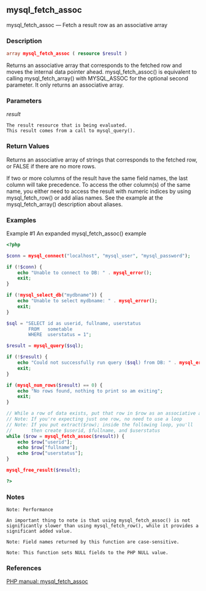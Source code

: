 ## mysql_fetch_assoc

mysql_fetch_assoc — Fetch a result row as an associative array


### Description

```php
array mysql_fetch_assoc ( resource $result )
```

Returns an associative array that corresponds to the fetched row
and moves the internal data pointer ahead. mysql_fetch_assoc() is
equivalent to calling mysql_fetch_array() with MYSQL_ASSOC for the
optional second parameter. It only returns an associative array.

### Parameters

*result*

    The result resource that is being evaluated.
    This result comes from a call to mysql_query().

### Return Values

Returns an associative array of strings that corresponds to the fetched
row, or FALSE if there are no more rows.

If two or more columns of the result have the same field names, the
last column will take precedence. To access the other column(s) of the
same name, you either need to access the result with numeric indices
by using mysql_fetch_row() or add alias names. See the example at the
mysql_fetch_array() description about aliases.

### Examples

Example #1 An expanded mysql_fetch_assoc() example

```php
<?php

$conn = mysql_connect("localhost", "mysql_user", "mysql_password");

if (!$conn) {
    echo "Unable to connect to DB: " . mysql_error();
    exit;
}

if (!mysql_select_db("mydbname")) {
    echo "Unable to select mydbname: " . mysql_error();
    exit;
}

$sql = "SELECT id as userid, fullname, userstatus
        FROM   sometable
        WHERE  userstatus = 1";

$result = mysql_query($sql);

if (!$result) {
    echo "Could not successfully run query ($sql) from DB: " . mysql_error();
    exit;
}

if (mysql_num_rows($result) == 0) {
    echo "No rows found, nothing to print so am exiting";
    exit;
}

// While a row of data exists, put that row in $row as an associative array
// Note: If you're expecting just one row, no need to use a loop
// Note: If you put extract($row); inside the following loop, you'll
//       then create $userid, $fullname, and $userstatus
while ($row = mysql_fetch_assoc($result)) {
    echo $row["userid"];
    echo $row["fullname"];
    echo $row["userstatus"];
}

mysql_free_result($result);

?>
```

### Notes

    Note: Performance

    An important thing to note is that using mysql_fetch_assoc() is not
    significantly slower than using mysql_fetch_row(), while it provides a
    significant added value.

    Note: Field names returned by this function are case-sensitive.

    Note: This function sets NULL fields to the PHP NULL value.

### References

[PHP manual: mysql_fetch_assoc](http://www.php.net/manual/en/function.mysql-fetch-assoc.php)
